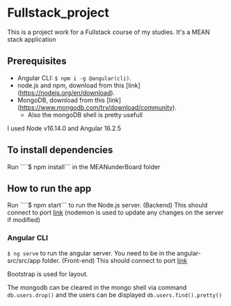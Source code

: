 # Fullstack_project

This is a project work for a Fullstack course of my studies. It's a MEAN stack application 

## Prerequisites
- Angular CLI: ```$ npm i -g @angular(cli)```.
- node.js and npm, download from this [link] (https://nodejs.org/en/download).
- MongoDB, download from this [link] (https://www.mongodb.com/try/download/community).
    - Also the mongoDB shell is pretty usefull

I used Node v16.14.0 and Angular 16.2.5

## To install dependencies
Run ````$ npm install``` in the MEANunderBoard folder

## How to run the app

Run ````$ npm start``` to run the Node.js server. (Backend) This should connect to port [link](http://localhost:3000/)
(nodemon is used to update any changes on the server if modified)

### Angular CLI
```$ ng serve``` to run the angular server. You need to be in the angular-src/src/app folder. (Front-end) This should connect to port [link](http://localhost:4200/)

Bootstrap is used for layout.

The mongodb can be cleared in the mongo shell via command ```db.users.drop()``` and the users can be displayed ```db.users.find().pretty()```